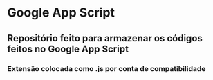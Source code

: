 # Google App Script 

## Repositório feito para armazenar os códigos feitos no Google App Script

### Extensão colocada como .js por conta de compatibilidade